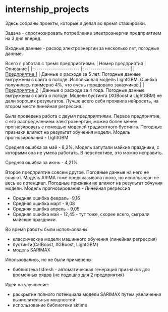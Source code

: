# internship_projects
Здесь собраны проекты, которые я делал во время стажировки.

Задача - спрогнозировать потребление электроэнергии предприятием на 3 дня вперед.

Входные данные - расход электроэнергии за несколько лет, погодные данные.

Всего я работал с тремя предприятиями.
| Номер предприятия | Описание |
| :---------------------- | :---------------------- |
| [Предприятие 1](https://github.com/VlaTz/internship_projects/tree/main/factory_1) | Данные о расходе за 5 лет. Погодные данные выгружены с сайта о погоде. Использовал модель LightGBM. Ошибка получилась примерно 4%, что очень порадовало заказчиков.|
| [Предприятие 2](https://github.com/VlaTz/internship_projects/tree/main/factory_2) | Данные о расходе за 4 года. Погодные данные выгружены с сайта о погоде. Модели бустинга (XGBoost и LightGBM) не дали хороших результатов. Лучше всего себя проявила нейросеть, на втором месте линейная регрессия.|


Была проведена работа с двумя предприятиями. Первое предприятие, с его распределением электроэнергии, можно более менее прогнозировать с помощью моделей градиентного бустинга. Погодные признаки влияют на результат обучения модели. Модель прогнозирования - LightGBM

Средняя ошибка за май - 8,2%. Модель запутали майкие праздники, с которыми она не умела работать. В перспективе, это можно исправить.

Средняя ошибка за июнь - 4,21%


Второе предприятие совсем другое. Погодные данные на него не влияют. Модель ARIMA тоже предсказывала плохо, но использован не весь ее потенциал. Погодные признаки не влияют на результат обчуния модели. Модель прогнозирования - Линейная регрессия

- Средняя ошибка февраль -9,16
- Средняя ошибка март - 9,08
- Средняя ошибка апрель - 9,05
- Средняя ошибка май - 12,45 - тут тоже, скорее всего, сыграли майские праздники.


Во время работы были использованы:
- классические модели машинного обучения (линейная регрессия)
- бустинги(CatBoost, XGBoost, LightGBM)
- модель SARIMAX

Ипользовались, но не были применены:
- библиотека tsfresh - автоматическая генерация признаков для временных рядов (не подошло для 2 предприятия)

Идеи на улучшение:
- раскрытие полного потенциала модели SARIMAX путем увеличения вычислительных мощностей
- использование библиотеки sktime

